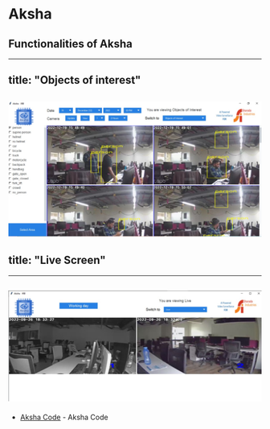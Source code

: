 # Aksha
## Functionalities of Aksha
---
title: "Objects of interest"
---
[![N|Solid](https://github.com/tdeshpandealgoanalytics/tdeshpandealgoanalytics.github.io/blob/main/WhatsApp%20Image%202022-12-19%20at%204.28.44%20PM.jpeg)](https://nodesource.com/products/nsolid)
---

title: "Live Screen"
---
---
[![N|Solid](https://github.com/tdeshpandealgoanalytics/tdeshpandealgoanalytics.github.io/blob/main/WhatsApp%20Image%202022-12-19%20at%204.27.06%20PM.jpeg)](https://nodesource.com/products/nsolid)
---

- [Aksha Code](https://raw.githack.com/tdeshpandealgoanalytics/tdeshpandealgoanalytics.github.io/main/Docs/_build/html/index.html) - Aksha Code


